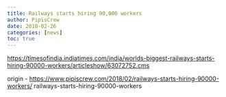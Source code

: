 ```yaml
---
title: Railways starts hiring 90,000 workers
author: PipisCrew
date: 2018-02-26
categories: [news]
toc: true
---
```


https://timesofindia.indiatimes.com/india/worlds-biggest-railways-starts-hiring-90000-workers/articleshow/63072752.cms

origin - https://www.pipiscrew.com/2018/02/railways-starts-hiring-90000-workers/ railways-starts-hiring-90000-workers